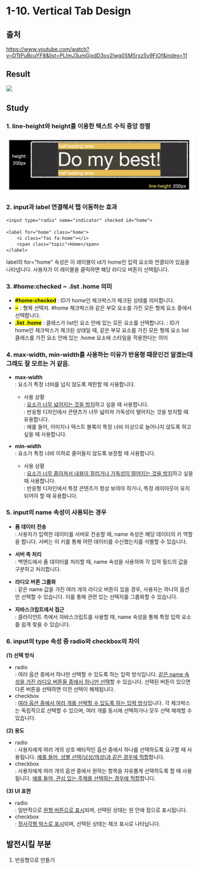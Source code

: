 # 1-10. Vertical Tab Design

## 출처

https://www.youtube.com/watch?v=DTtPuBcuYF8&list=PLImJ3umGjxdD3ov2lwg0SM5rxz5v9FjOf&index=11

## Result

<image src="img/result.png">

## Study

### 1. line-height와 height를 이용한 텍스트 수직 중앙 정렬

![alt text](img/image.png)

### 2. input과 label 연결해서 탭 이동하는 효과

```
<input type="radio" name="indicator" checked id="home">

<label for="home" class="home">
    <i class="fas fa-home"></i>
    <span class="topic">Home</span>
</label>

```

label의 for="home" 속성은 이 레이블이 id가 home인 입력 요소와 연결되어 있음을 나타냅니다. 사용자가 이 레이블을 클릭하면 해당 라디오 버튼이 선택됩니다.

### 3. #home:checked ~ .list .home 의미

- <span style="background: Yellow; font-weight: bold">#home:checked</span>
  : ID가 home인 체크박스가 체크된 상태를 의미합니다.
- <span style="background: Yellow; font-weight: bold">~</span>
  : 형제 선택자. #home 체크박스와 같은 부모 요소를 가진 모든 형제 요소 중에서 선택합니다.
- <span style="background: Yellow; font-weight: bold">.list .home</span>
  : 클래스가 list인 요소 안에 있는 모든 <label> 요소를 선택합니다.
  : ID가 home인 체크박스가 체크된 상태일 때, 같은 부모 요소를 가진 모든 형제 요소 list 클래스를 가진 요소 안에 있는 .home 요소에 스타일을 적용한다는 의미

### 4. max-width, min-width를 사용하는 이유가 반응형 떄문인건 알겠는데 그래도 잘 모르는 거 같음.

- **max-width**  
  : 요소가 특정 너비를 넘지 않도록 제한할 때 사용합니다.

  - 사용 상황  
    : <u>요소가 너무 넓어지는 것을 방지</u>하고 싶을 때 사용합니다.  
    : 반응형 디자인에서 콘텐츠가 너무 넓어져 가독성이 떨어지는 것을 방지할 때 유용합니다.  
    : 예를 들어, 이미지나 텍스트 블록이 특정 너비 이상으로 늘어나지 않도록 하고 싶을 때 사용합니다.

- **min-width**  
  : 요소가 특정 너비 이하로 줄어들지 않도록 보장할 때 사용합니다.
  - 사용 상황  
    : <u>요소가 너무 좁아져서 내용이 잘리거나 가독성이 떨어지는 것을 방지</u>하고 싶을 때 사용합니다.  
    : 반응형 디자인에서 특정 콘텐츠가 항상 보여야 하거나, 특정 레이아웃이 유지되어야 할 때 유용합니다.

### 5. input의 name 속성이 사용되는 경우

- **폼 데이터 전송**  
  : 사용자가 입력한 데이터를 서버로 전송할 때, name 속성은 해당 데이터의 키 역할을 합니다. 서버는 이 키를 통해 어떤 데이터를 수신했는지를 식별할 수 있습니다.

- **서버 측 처리**  
  : 백엔드에서 폼 데이터를 처리할 때, name 속성을 사용하여 각 입력 필드의 값을 구분하고 처리합니다.

- **라디오 버튼 그룹화**  
  : 같은 name 값을 가진 여러 개의 라디오 버튼이 있을 경우, 사용자는 하나의 옵션만 선택할 수 있습니다. 이를 통해 관련 있는 선택지를 그룹화할 수 있습니다.

- **자바스크립트에서 접근**  
  : 클라이언트 측에서 자바스크립트를 사용할 때, name 속성을 통해 특정 입력 요소를 쉽게 찾을 수 있습니다.

### 6. input의 type 속성 중 radio와 checkbox의 차이

**(1) 선택 방식**

- radio  
  : 여러 옵션 중에서 하나만 선택할 수 있도록 하는 입력 방식입니다. <u>같은 name 속성을 가진 라디오 버튼들 중에서 하나만 선택</u>할 수 있습니다. 선택된 버튼이 있으면 다른 버튼을 선택하면 이전 선택이 해제됩니다.
- checkbox  
  : <u>여러 옵션 중에서 여러 개를 선택할 수 있도록 하는 입력 방식</u>입니다. 각 체크박스는 독립적으로 선택할 수 있으며, 여러 개를 동시에 선택하거나 모두 선택 해제할 수 있습니다.

**(2) 용도**

- radio  
  : 사용자에게 여러 개의 상호 배타적인 옵션 중에서 하나를 선택하도록 요구할 때 사용됩니다. <u>예를 들어, 성별 선택(남성/여성)과 같은 경우에 적합</u>합니다.
- checkbox  
  : 사용자에게 여러 개의 옵션 중에서 원하는 항목을 자유롭게 선택하도록 할 때 사용됩니다. <u>예를 들어, 관심 있는 주제를 선택하는 경우에 적합</u>합니다.

**(3) UI 표현**

- radio  
  : 일반적으로 <u>원형 버튼으로 표시</u>되며, 선택된 상태는 원 안에 점으로 표시됩니다.
- checkbox  
  : <u>정사각형 박스로 표시</u>되며, 선택된 상태는 체크 표시로 나타납니다.

## 발전시킬 부분

1. 반응형으로 만들기
